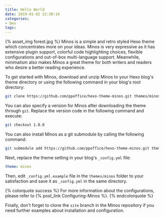 ```yaml
---
title: Hello World
date: 2019-01-02 22:30:14
categories:
- Dev
tags:
---
```

{% asset_img forest.jpg %}
Minos is a simple and retro styled Hexo theme which concentrates more on your ideas. Minos is very expressive as it has extensive plugin support, colorful code highlighting choices, flexible configurations and out-of-box multi-language support. Meanwhile, minimalism also makes Minos a great theme for both writers and readers who desire a better reading experience.

<!-- more -->

To get started with Minos, download and unzip Minos to your Hexo blog's theme directory or using the following command in your blog's root directory:

```bash
git clone https://github.com/ppoffice/hexo-theme-minos.git themes/minos
```

You can also specify a version for Minos after downloading the theme through `git`. Replace the version code in the following command and execute:

```bash
git checkout 1.0.0
```

You can also install Minos as a git submodule by calling the following command:

```bash
git submodule add https://github.com/ppoffice/hexo-theme-minos.git themes/minos
```

Next, replace the theme setting in your blog's `_config.yml` file:

```yaml
theme: minos
```

Then, edit `_config.yml.example` file in the `themes/minos` folder to your satisfaction and save it as `_config.yml` in the same directory.

{% colorquote success %}
For more information about the configurations, please refer to {% post_link Configuring-Minos %}.
{% endcolorquote %}

Finally, don't forget to clone the `site` branch in the Minos repository if you need further examples about installation and configuration.